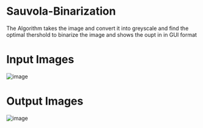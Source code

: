 # Sauvola-Binarization

The Algorithm takes the image and convert it into greyscale and find the optimal thershold to binarize the image and shows the oupt in in GUI format
# Input Images
![image](https://user-images.githubusercontent.com/52602899/155152590-7cd52b4d-57be-4ce9-a47e-7d6792683e97.png)


# Output Images
![image](https://user-images.githubusercontent.com/52602899/155151827-f443eea5-33ff-4064-8ff5-786da7c04967.png)


